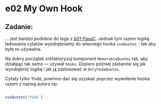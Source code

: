 # e02 My Own Hook

## Zadanie:
... jest bardzo podobne do tego z [b01-FasaC](../b01-function-as-a-child-component). Jednak tym razem logikę ładowania cytatów wyodrębniamy do własnego hooka `useQuotes` - tak aby była re-używalna. 

Na dobry początek zrefaktoryzuj komponent `MemorableQuotes` tak, aby działając tak samo — używał `hooks`. Dopiero później zastanów się jak wyodrębnić logikę i jak ją zastosować w `OnlyYodaQuotes`. 

Cytaty tylko _Yoda_, powinno dać się uzyskać poprzez wywołanie hooka razem z nazwą autora np: 

```javascript

useQuotes('Yoda')

```
